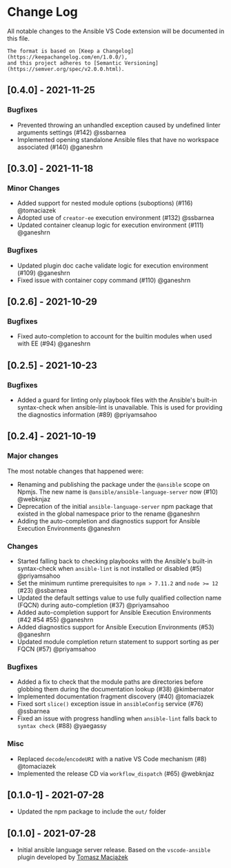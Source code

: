 <!-- markdownlint-disable no-duplicate-heading no-multiple-blanks -->
# Change Log

All notable changes to the Ansible VS Code extension will be documented in this file.

[//]: # (DO-NOT-REMOVE-versioning-promise-START)

```{note}
The format is based on [Keep a Changelog](https://keepachangelog.com/en/1.0.0/),
and this project adheres to [Semantic Versioning](https://semver.org/spec/v2.0.0.html).
```

<!--
Do *NOT* manually add changelog entries here!
This changelog is managed by Towncrier and is built at release time.
See https://als.rtfd.io/en/latest/contributing.html#adding-change-notes-with-your-prs
for details. Or read
https://github.com/ansible/ansible-language-server/tree/main/docs/changelog-fragments.d#adding-change-notes-with-your-prs
-->

<!-- towncrier release notes start -->


## [0.4.0] - 2021-11-25

### Bugfixes

* Prevented throwing an unhandled exception caused by undefined linter
  arguments settings (#142) @ssbarnea
* Implemented opening standalone Ansible files that have no workspace
  associated (#140) @ganeshrn

## [0.3.0] - 2021-11-18

### Minor Changes

* Added support for nested module options (suboptions) (#116) @tomaciazek
* Adopted use of `creator-ee` execution environment (#132) @ssbarnea
* Updated container cleanup logic for execution environment (#111) @ganeshrn

### Bugfixes

* Updated plugin doc cache validate logic for execution environment (#109)
  @ganeshrn
* Fixed issue with container copy command (#110) @ganeshrn

## [0.2.6] - 2021-10-29

### Bugfixes

* Fixed auto-completion to account for the builtin modules when used
  with EE (#94) @ganeshrn

## [0.2.5] - 2021-10-23

### Bugfixes

* Added a guard for linting only playbook files with the Ansible's
  built-in syntax-check when ansible-lint is unavailable. This is used for
  providing the diagnostics information (#89) @priyamsahoo

## [0.2.4] - 2021-10-19

### Major changes

The most notable changes that happened were:

* Renaming and publishing the package under the `@ansible` scope on
  Npmjs. The new name is `@ansible/ansible-language-server` now
  (#10) @webknjaz
* Deprecation of the initial `ansible-language-server` npm package that
  existed in the global namespace prior to the rename @ganeshrn
* Adding the auto-completion and diagnostics support for Ansible
  Execution Environments @ganeshrn

### Changes

* Started falling back to checking playbooks with the Ansible's built-in
  syntax-check when `ansible-lint` is not installed or disabled (#5)
  @priyamsahoo
* Set the minimum runtime prerequisites to `npm > 7.11.2` and
  `node >= 12` (#23) @ssbarnea
* Updated the default settings value to use fully qualified collection
  name (FQCN) during auto-completion (#37) @priyamsahoo
* Added auto-completion support for Ansible Execution Environments
  (#42 #54 #55) @ganeshrn
* Added diagnostics support for Ansible Execution Environments (#53)
  @ganeshrn
* Updated module completion return statement to support sorting as per
  FQCN (#57) @priyamsahoo

### Bugfixes

* Added a fix to check that the module paths are directories before
  globbing them during the documentation lookup (#38) @kimbernator
* Implemented documentation fragment discovery (#40) @tomaciazek
* Fixed sort `slice()` exception issue in `ansibleConfig` service (#76)
  @ssbarnea
* Fixed an issue with progress handling when `ansible-lint` falls back
  to `syntax check` (#88) @yaegassy

### Misc

* Replaced `decode`/`encodeURI` with a native VS Code mechanism (#8)
  @tomaciazek
* Implemented the release CD via `workflow_dispatch` (#65) @webknjaz

## [0.1.0-1] - 2021-07-28

* Updated the npm package to include the `out/` folder

## [0.1.0] - 2021-07-28

* Initial ansible language server release. Based on the `vscode-ansible` plugin
  developed by [Tomasz Maciążek](https://github.com/tomaciazek)
